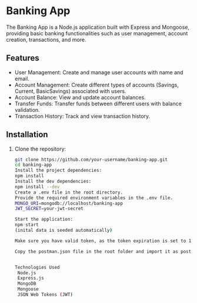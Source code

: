 # Banking App

The Banking App is a Node.js application built with Express and Mongoose, providing basic banking functionalities such as user management, account creation, transactions, and more.

## Features

- User Management: Create and manage user accounts with name and email.
- Account Management: Create different types of accounts (Savings, Current, BasicSavings) associated with users.
- Account Balance: View and update account balances.
- Transfer Funds: Transfer funds between different users with balance validation.
- Transaction History: Track and view transaction history.

## Installation

1. Clone the repository:

   ```bash
   git clone https://github.com/your-username/banking-app.git
   cd banking-app
   Install the project dependencies:
   npm install
   Install the dev dependencies:
   npm install --dev
   Create a .env file in the root directory.
   Provide the required environment variables in the .env file.
   MONGO_URI=mongodb://localhost/banking-app
   JWT_SECRET=your-jwt-secret

   Start the application:
   npm start
   (inital data is seeded automatically)

   Make sure you have valid token, as the token expiration is set to 1 hr

   Copy the postman.json file in the root folder and import it as postman collection


   Technologies Used
    Node.js
    Express.js
    MongoDB
    Mongoose
    JSON Web Tokens (JWT)
   ```
